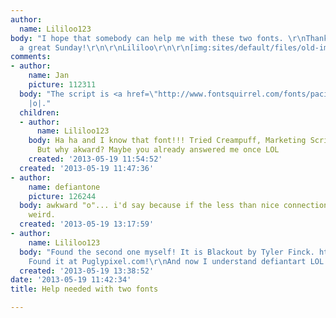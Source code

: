 ```yaml
---
author:
  name: Lililoo123
body: "I hope that somebody can help me with these two fonts. \r\nThanks a lot!\r\nHave
  a great Sunday!\r\n\r\nLililoo\r\n\r\n[img:sites/default/files/old-images/blogger-image-1926545396_3901.jpg]\r\n\r\n[img:sites/default/files/old-images/blogger-image-2119382770_3825.jpg]\r\n\r\n"
comments:
- author:
    name: Jan
    picture: 112311
  body: "The script is <a href=\"http://www.fontsquirrel.com/fonts/pacifico\">Pacifico</a>.\r\nAwkward
    |o|."
  children:
  - author:
      name: Lililoo123
    body: Ha ha and I know that font!!! Tried Creampuff, Marketing Script etc. LOL
      But why akward? Maybe you already answered me once LOL
    created: '2013-05-19 11:54:52'
  created: '2013-05-19 11:47:36'
- author:
    name: defiantone
    picture: 126244
  body: awkward "o"... i'd say because if the less than nice connection to the w.
    weird.
  created: '2013-05-19 13:17:59'
- author:
    name: Lililoo123
  body: "Found the second one myself! It is Blackout by Tyler Finck. http://www.tylerfinck.com/2009/05/the-sursly-font-blackout-now-downloadable/
    Found it at Puglypixel.com!\r\nAnd now I understand defiantart LOL!"
  created: '2013-05-19 13:38:52'
date: '2013-05-19 11:42:34'
title: Help needed with two fonts

---
```

